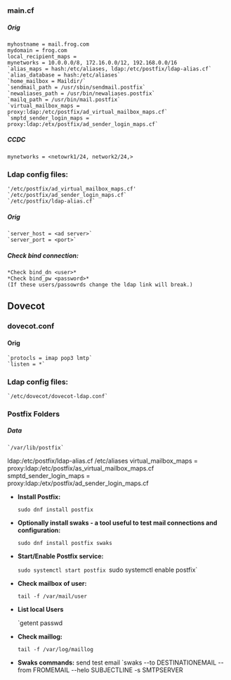 ### main.cf
##### Orig
	myhostname = mail.frog.com
	mydomain = frog.com
	local_recipient_maps = 
	mynetworks = 10.0.0.0/8, 172.16.0.0/12, 192.168.0.0/16
	`alias_maps = hash:/etc/aliases, ldap:/etc/postfix/ldap-alias.cf`
	`alias_database = hash:/etc/aliases`
	`home_mailbox = Maildir/`
	`sendmail_path = /usr/sbin/sendmail.postfix`
	`newaliases_path = /usr/bin/newaliases.postfix`
	`mailq_path = /usr/bin/mail.postfix`
	`virtual_mailbox_maps = proxy:ldap:/etc/postfix/ad_virtual_mailbox_maps.cf`
	`smptd_sender_login_maps = proxy:ldap:/etx/postfix/ad_sender_login_maps.cf`

##### CCDC
	mynetworks = <netowrk1/24, network2/24,>

### Ldap config files: 
	'/etc/postfix/ad_virtual_mailbox_maps.cf'
	`/etc/postfix/ad_sender_login_maps.cf`
	`/etc/postfix/ldap-alias.cf`
	
##### Orig
	`server_host = <ad server>`
	`server_port = <port>`

##### Check bind connection:
	*Check bind_dn <user>*
	*Check bind_pw <password>*
	(If these users/passowrds change the ldap link will break.)

## Dovecot

### dovecot.conf
#### Orig
	`protocls = imap pop3 lmtp`
	`listen = *`


### Ldap config files: 
	`/etc/dovecot/dovecot-ldap.conf`
	

### Postfix Folders



##### Data
	`/var/lib/postfix`

ldap:/etc/postfix/ldap-alias.cf
/etc/aliases
virtual_mailbox_maps = proxy:ldap:/etc/postfix/as_virtual_mailbox_maps.cf
smptd_sender_login_maps = proxy:ldap:/etx/postfix/ad_sender_login_maps.cf

- **Install Postfix:**
    
    `sudo dnf install postfix`
    
- **Optionally install swaks - a tool useful to test mail connections and configuration:**
    
    `sudo dnf install postfix swaks`
    
- **Start/Enable Postfix service:**
    
    `sudo systemctl start postfix
    `sudo systemctl enable postfix`
    
- **Check mailbox of user:**
    
    `tail -f /var/mail/user`
    
- **List local Users**
    
    `getent passwd
    
- **Check maillog:**
    
    `tail -f /var/log/maillog`
    
- **Swaks commands:**
    send test email
    `swaks --to DESTINATIONEMAIL --from FROMEMAIL --helo SUBJECTLINE -s SMTPSERVER
    
